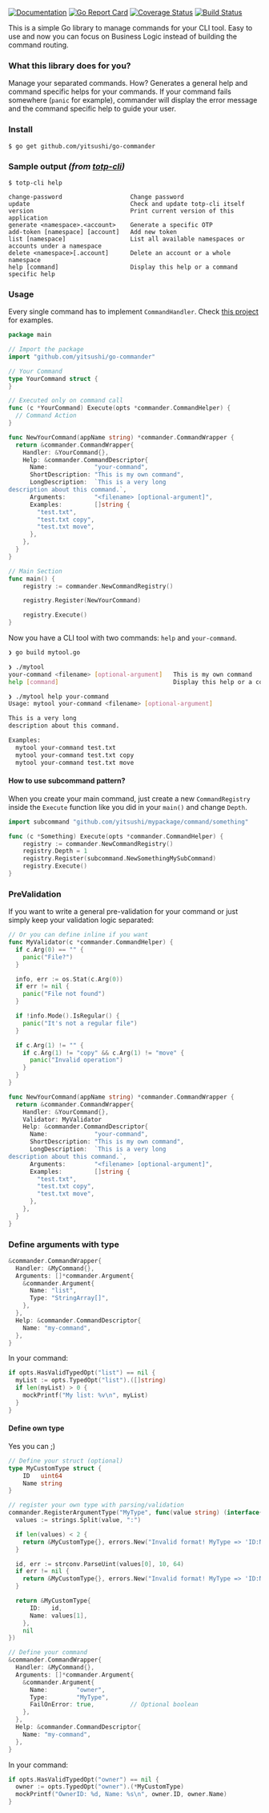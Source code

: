 [![Documentation](https://godoc.org/github.com/yitsushi/go-commander?status.svg)](http://godoc.org/github.com/yitsushi/go-commander)
[![Go Report Card](https://goreportcard.com/badge/github.com/yitsushi/go-commander)](https://goreportcard.com/report/github.com/yitsushi/go-commander)
[![Coverage Status](https://coveralls.io/repos/github/yitsushi/go-commander/badge.svg)](https://coveralls.io/github/yitsushi/go-commander)
[![Build Status](https://travis-ci.org/yitsushi/go-commander.svg?branch=master)](https://travis-ci.org/yitsushi/go-commander)

This is a simple Go library to manage commands for your CLI tool.
Easy to use and now you can focus on Business Logic instead of building
the command routing.

### What this library does for you?

Manage your separated commands. How? Generates a general help and command
specific helps for your commands. If your command fails somewhere
(`panic` for example), commander will display the error message and
the command specific help to guide your user.

### Install

```shell
$ go get github.com/yitsushi/go-commander
```

### Sample output _(from [totp-cli](https://github.com/yitsushi/totp-cli))_

```shell
$ totp-cli help

change-password                   Change password
update                            Check and update totp-cli itself
version                           Print current version of this application
generate <namespace>.<account>    Generate a specific OTP
add-token [namespace] [account]   Add new token
list [namespace]                  List all available namespaces or accounts under a namespace
delete <namespace>[.account]      Delete an account or a whole namespace
help [command]                    Display this help or a command specific help
```

### Usage

Every single command has to implement `CommandHandler`.
Check [this project](https://github.com/yitsushi/totp-cli) for examples.

```go
package main

// Import the package
import "github.com/yitsushi/go-commander"

// Your Command
type YourCommand struct {
}

// Executed only on command call
func (c *YourCommand) Execute(opts *commander.CommandHelper) {
  // Command Action
}

func NewYourCommand(appName string) *commander.CommandWrapper {
  return &commander.CommandWrapper{
    Handler: &YourCommand{},
    Help: &commander.CommandDescriptor{
      Name:             "your-command",
      ShortDescription: "This is my own command",
      LongDescription:  `This is a very long
description about this command.`,
      Arguments:        "<filename> [optional-argument]",
      Examples:         []string {
        "test.txt",
        "test.txt copy",
        "test.txt move",
      },
    },
  }
}

// Main Section
func main() {
	registry := commander.NewCommandRegistry()

	registry.Register(NewYourCommand)

	registry.Execute()
}
```

Now you have a CLI tool with two commands: `help` and `your-command`.

```bash
❯ go build mytool.go

❯ ./mytool
your-command <filename> [optional-argument]   This is my own command
help [command]                                Display this help or a command specific help

❯ ./mytool help your-command
Usage: mytool your-command <filename> [optional-argument]

This is a very long
description about this command.

Examples:
  mytool your-command test.txt
  mytool your-command test.txt copy
  mytool your-command test.txt move
```

#### How to use subcommand pattern?

When you create your main command, just create a new `CommandRegistry` inside
the `Execute` function like you did in your `main()` and change `Depth`.

```go
import subcommand "github.com/yitsushi/mypackage/command/something"

func (c *Something) Execute(opts *commander.CommandHelper) {
	registry := commander.NewCommandRegistry()
	registry.Depth = 1
	registry.Register(subcommand.NewSomethingMySubCommand)
	registry.Execute()
}
```

### PreValidation

If you want to write a general pre-validation for your command
or just simply keep your validation logic separated:

```go
// Or you can define inline if you want
func MyValidator(c *commander.CommandHelper) {
  if c.Arg(0) == "" {
    panic("File?")
  }

  info, err := os.Stat(c.Arg(0))
  if err != nil {
    panic("File not found")
  }

  if !info.Mode().IsRegular() {
    panic("It's not a regular file")
  }

  if c.Arg(1) != "" {
    if c.Arg(1) != "copy" && c.Arg(1) != "move" {
      panic("Invalid operation")
    }
  }
}

func NewYourCommand(appName string) *commander.CommandWrapper {
  return &commander.CommandWrapper{
    Handler: &YourCommand{},
    Validator: MyValidator
    Help: &commander.CommandDescriptor{
      Name:             "your-command",
      ShortDescription: "This is my own command",
      LongDescription:  `This is a very long
description about this command.`,
      Arguments:        "<filename> [optional-argument]",
      Examples:         []string {
        "test.txt",
        "test.txt copy",
        "test.txt move",
      },
    },
  }
}
```


### Define arguments with type

```go
&commander.CommandWrapper{
  Handler: &MyCommand{},
  Arguments: []*commander.Argument{
    &commander.Argument{
      Name: "list",
      Type: "StringArray[]",
    },
  },
  Help: &commander.CommandDescriptor{
    Name: "my-command",
  },
}
```

In your command:

```go
if opts.HasValidTypedOpt("list") == nil {
  myList := opts.TypedOpt("list").([]string)
  if len(myList) > 0 {
    mockPrintf("My list: %v\n", myList)
  }
}
```

#### Define own type

Yes you can ;)

```go
// Define your struct (optional)
type MyCustomType struct {
	ID   uint64
	Name string
}

// register your own type with parsing/validation
commander.RegisterArgumentType("MyType", func(value string) (interface{}, error) {
  values := strings.Split(value, ":")

  if len(values) < 2 {
    return &MyCustomType{}, errors.New("Invalid format! MyType => 'ID:Name'")
  }

  id, err := strconv.ParseUint(values[0], 10, 64)
  if err != nil {
    return &MyCustomType{}, errors.New("Invalid format! MyType => 'ID:Name'")
  }

  return &MyCustomType{
      ID:   id,
      Name: values[1],
    },
    nil
})

// Define your command
&commander.CommandWrapper{
  Handler: &MyCommand{},
  Arguments: []*commander.Argument{
    &commander.Argument{
      Name:        "owner",
      Type:        "MyType",
      FailOnError: true,          // Optional boolean
    },
  },
  Help: &commander.CommandDescriptor{
    Name: "my-command",
  },
}
```

In your command:

```go
if opts.HasValidTypedOpt("owner") == nil {
  owner := opts.TypedOpt("owner").(*MyCustomType)
  mockPrintf("OwnerID: %d, Name: %s\n", owner.ID, owner.Name)
}
```
